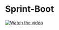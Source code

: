 # Sprint-Boot
[![Watch the video](https://img.youtube.com/vi/poJ9iKJfgnM/maxresdefault.jpg)](https://youtu.be/poJ9iKJfgnM)

